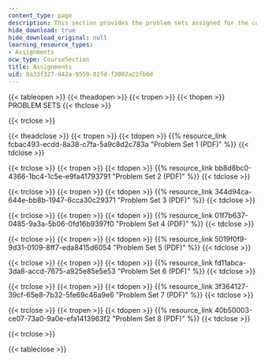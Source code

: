 ```yaml
---
content_type: page
description: This section provides the problem sets assigned for the course.
hide_download: true
hide_download_original: null
learning_resource_types:
- Assignments
ocw_type: CourseSection
title: Assignments
uid: 8a33f327-d42a-9559-02fd-f2002a22fb6d
---
```


{{< tableopen >}}
{{< theadopen >}}
{{< tropen >}}
{{< thopen >}}
PROBLEM SETS
{{< thclose >}}

{{< trclose >}}

{{< theadclose >}}
{{< tropen >}}
{{< tdopen >}}
{{% resource_link fcbac493-ecdd-8a38-c7fa-5a9c8d2c783a "Problem Set 1 (PDF)" %}}
{{< tdclose >}}

{{< trclose >}}
{{< tropen >}}
{{< tdopen >}}
{{% resource_link bb8d8bc0-4366-1bc4-1c5e-e9fa41793791 "Problem Set 2 (PDF)" %}}
{{< tdclose >}}

{{< trclose >}}
{{< tropen >}}
{{< tdopen >}}
{{% resource_link 344d94ca-644e-bb8b-1947-6cca30c29371 "Problem Set 3 (PDF)" %}}
{{< tdclose >}}

{{< trclose >}}
{{< tropen >}}
{{< tdopen >}}
{{% resource_link 01f7b637-0485-9a3a-5b06-0fd16b9397f0 "Problem Set 4 (PDF)" %}}
{{< tdclose >}}

{{< trclose >}}
{{< tropen >}}
{{< tdopen >}}
{{% resource_link 5019f0f9-9d31-0109-8ff7-eda8415d6054 "Problem Set 5 (PDF)" %}}
{{< tdclose >}}

{{< trclose >}}
{{< tropen >}}
{{< tdopen >}}
{{% resource_link fd11abca-3da8-accd-7675-a925e85e5e53 "Problem Set 6 (PDF)" %}}
{{< tdclose >}}

{{< trclose >}}
{{< tropen >}}
{{< tdopen >}}
{{% resource_link 3f364127-39cf-65e8-7b32-5fe69c46a9e6 "Problem Set 7 (PDF)" %}}
{{< tdclose >}}

{{< trclose >}}
{{< tropen >}}
{{< tdopen >}}
{{% resource_link 40b50003-ce07-73a0-9a0e-efa1413963f2 "Problem Set 8 (PDF)" %}}
{{< tdclose >}}

{{< trclose >}}

{{< tableclose >}}